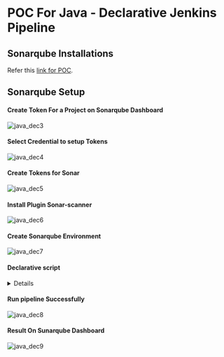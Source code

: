 # POC For Java - Declarative Jenkins Pipeline




## Sonarqube Installations
Refer this [link for POC](https://github.com/Cloud-NInja-snaatak/Documentation/tree/himanshu-SCRUM-176/application_ci/tools/setup/sonarqube/software_configuration/poc).

## Sonarqube Setup
#### Create Token For a Project on Sonarqube Dashboard 

![java_dec3](https://github.com/user-attachments/assets/cbd0f3a5-f5e2-4ddd-afac-8db15eb6b63d)


#### Select Credential to setup Tokens 
![java_dec4](https://github.com/user-attachments/assets/85315983-27ad-4376-8069-e9f81c83607d)

#### Create Tokens for Sonar 
![java_dec5](https://github.com/user-attachments/assets/b3580319-5e05-4395-9cdd-472084844acb)

####  Install Plugin Sonar-scanner 
![java_dec6](https://github.com/user-attachments/assets/27e8ae35-bfdf-461b-ae5c-81faa4297161)

#### Create Sonarqube Environment 
![java_dec7](https://github.com/user-attachments/assets/5f4714c7-5c18-40cf-9a35-118d31d523b7)

#### Declarative script 
<details>
pipeline {
    agent any
    
    
    tools{
        maven 'mvn'  
    }

    environment {
        SONARQUBE_URL = 'http://16.16.187.233:9000/' // Update with your SonarQube server URL
        SONAR_PROJECT_KEY = 'java' // Update with your actual SonarQube project key
    }

    stages {
        stage('Cleanup Workspace') {
          steps {
        cleanWs()
           }
         }
        stage('Checkout Code') {
            steps {
                git branch: 'master', url: 'https://github.com/shubhamprasadnr/secretsanta-generator.git' // Updated repo URL
            }
        }

        stage('Build') {
            steps {
                sh 'mvn clean compile'
            }
        }

        stage('sonarQube Scan') {
            steps {
                withSonarQubeEnv('sonarqube') { // Ensure 'demo' matches the SonarQube instance name in Jenkins settings
                    withCredentials([string(credentialsId: 'sonarcred', variable: 'SONARQUBE_TOKEN')]) {
                        sh """
                        mvn sonar:sonar \
                        -Dsonar.projectKey=${SONAR_PROJECT_KEY} \
                        -Dsonar.host.url=${SONARQUBE_URL} \
                        -Dsonar.login=${SONARQUBE_TOKEN}
                        """
                    }
                }
            }
        }
    }
}

</details>

#### Run pipeline Successfully 
![java_dec8](https://github.com/user-attachments/assets/443f5d95-f86b-46eb-b274-4f663c77d41b)

#### Result On Sunarqube Dashboard 

![java_dec9](https://github.com/user-attachments/assets/f98688f9-8ff7-4cd4-8ef7-33400449d217)




